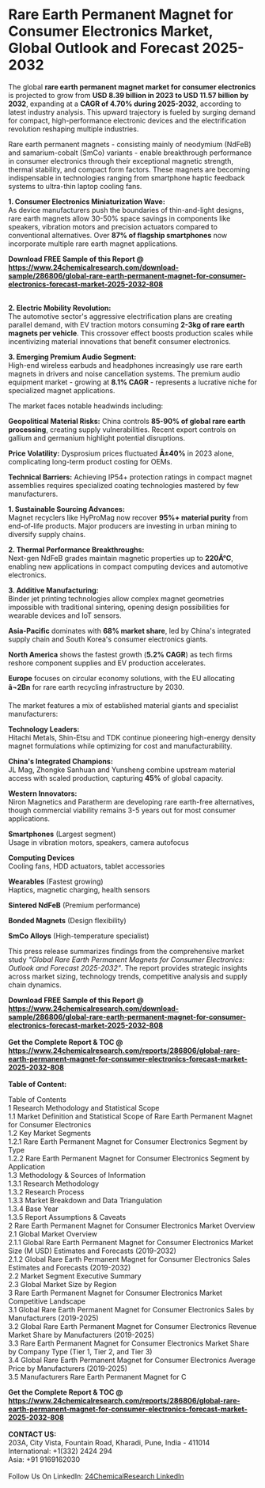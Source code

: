 <h1>Rare Earth Permanent Magnet for Consumer Electronics Market, Global Outlook and Forecast 2025-2032</h1><p>The global <strong>rare earth permanent magnet market for consumer electronics</strong> is projected to grow from <strong>USD 8.39 billion in 2023 to USD 11.57 billion by 2032</strong>, expanding at a <strong>CAGR of 4.70% during 2025-2032</strong>, according to latest industry analysis. This upward trajectory is fueled by surging demand for compact, high-performance electronic devices and the electrification revolution reshaping multiple industries.</p><p>Rare earth permanent magnets - consisting mainly of neodymium (NdFeB) and samarium-cobalt (SmCo) variants - enable breakthrough performance in consumer electronics through their exceptional magnetic strength, thermal stability, and compact form factors. These magnets are becoming indispensable in technologies ranging from smartphone haptic feedback systems to ultra-thin laptop cooling fans.</p><p><strong>1. Consumer Electronics Miniaturization Wave:</strong><br>
As device manufacturers push the boundaries of thin-and-light designs, rare earth magnets allow 30-50% space savings in components like speakers, vibration motors and precision actuators compared to conventional alternatives. Over <strong>87% of flagship smartphones</strong> now incorporate multiple rare earth magnet applications.</p><div><b>Download FREE Sample of this Report @ 
            <a href="https://www.24chemicalresearch.com/download-sample/286806/global-rare-earth-permanent-magnet-for-consumer-electronics-forecast-market-2025-2032-808">
            https://www.24chemicalresearch.com/download-sample/286806/global-rare-earth-permanent-magnet-for-consumer-electronics-forecast-market-2025-2032-808</a></b></div><br><p><strong>2. Electric Mobility Revolution:</strong><br>
The automotive sector's aggressive electrification plans are creating parallel demand, with EV traction motors consuming <strong>2-3kg of rare earth magnets per vehicle</strong>. This crossover effect boosts production scales while incentivizing material innovations that benefit consumer electronics.</p><p><strong>3. Emerging Premium Audio Segment:</strong><br>
High-end wireless earbuds and headphones increasingly use rare earth magnets in drivers and noise cancellation systems. The premium audio equipment market - growing at <strong>8.1% CAGR</strong> - represents a lucrative niche for specialized magnet applications.</p><p>The market faces notable headwinds including:</p><p><strong>Geopolitical Material Risks:</strong> China controls <strong>85-90% of global rare earth processing</strong>, creating supply vulnerabilities. Recent export controls on gallium and germanium highlight potential disruptions.</p><p><strong>Price Volatility:</strong> Dysprosium prices fluctuated <strong>Â±40%</strong> in 2023 alone, complicating long-term product costing for OEMs.</p><p><strong>Technical Barriers:</strong> Achieving IP54+ protection ratings in compact magnet assemblies requires specialized coating technologies mastered by few manufacturers.</p><p><strong>1. Sustainable Sourcing Advances:</strong><br>
Magnet recyclers like HyProMag now recover <strong>95%+ material purity</strong> from end-of-life products. Major producers are investing in urban mining to diversify supply chains.</p><p><strong>2. Thermal Performance Breakthroughs:</strong><br>
Next-gen NdFeB grades maintain magnetic properties up to <strong>220Â°C</strong>, enabling new applications in compact computing devices and automotive electronics.</p><p><strong>3. Additive Manufacturing:</strong><br>
Binder jet printing technologies allow complex magnet geometries impossible with traditional sintering, opening design possibilities for wearable devices and IoT sensors.</p><p><strong>Asia-Pacific</strong> dominates with <strong>68% market share</strong>, led by China's integrated supply chain and South Korea's consumer electronics giants.</p><p><strong>North America</strong> shows the fastest growth (<strong>5.2% CAGR</strong>) as tech firms reshore component supplies and EV production accelerates.</p><p><strong>Europe</strong> focuses on circular economy solutions, with the EU allocating <strong>â¬2Bn</strong> for rare earth recycling infrastructure by 2030.</p><p>The market features a mix of established material giants and specialist manufacturers:</p><p><strong>Technology Leaders:</strong><br>
Hitachi Metals, Shin-Etsu and TDK continue pioneering high-energy density magnet formulations while optimizing for cost and manufacturability.</p><p><strong>China's Integrated Champions:</strong><br>
JL Mag, Zhongke Sanhuan and Yunsheng combine upstream material access with scaled production, capturing <strong>45%</strong> of global capacity.</p><p><strong>Western Innovators:</strong><br>
Niron Magnetics and Paratherm are developing rare earth-free alternatives, though commercial viability remains 3-5 years out for most consumer applications.</p><p><strong>Smartphones</strong> (Largest segment)<br>
	Usage in vibration motors, speakers, camera autofocus</p><p><strong>Computing Devices</strong><br>
	Cooling fans, HDD actuators, tablet accessories</p><p><strong>Wearables</strong> (Fastest growing)<br>
	Haptics, magnetic charging, health sensors</p><p><strong>Sintered NdFeB</strong> (Premium performance)</p><p><strong>Bonded Magnets</strong> (Design flexibility)</p><p><strong>SmCo Alloys</strong> (High-temperature specialist)</p><p>This press release summarizes findings from the comprehensive market study <em>"Global Rare Earth Permanent Magnets for Consumer Electronics: Outlook and Forecast 2025-2032"</em>. The report provides strategic insights across market sizing, technology trends, competitive analysis and supply chain dynamics.</p><div><b>Download FREE Sample of this Report @ 
            <a href="https://www.24chemicalresearch.com/download-sample/286806/global-rare-earth-permanent-magnet-for-consumer-electronics-forecast-market-2025-2032-808">
            https://www.24chemicalresearch.com/download-sample/286806/global-rare-earth-permanent-magnet-for-consumer-electronics-forecast-market-2025-2032-808</a></b></div><br><div><b>Get the Complete Report & TOC @ 
            <a href="https://www.24chemicalresearch.com/reports/286806/global-rare-earth-permanent-magnet-for-consumer-electronics-forecast-market-2025-2032-808">
            https://www.24chemicalresearch.com/reports/286806/global-rare-earth-permanent-magnet-for-consumer-electronics-forecast-market-2025-2032-808</a></b></div><br>
            <b>Table of Content:</b><p>Table of Contents<br />
1 Research Methodology and Statistical Scope<br />
1.1 Market Definition and Statistical Scope of Rare Earth Permanent Magnet for Consumer Electronics<br />
1.2 Key Market Segments<br />
1.2.1 Rare Earth Permanent Magnet for Consumer Electronics Segment by Type<br />
1.2.2 Rare Earth Permanent Magnet for Consumer Electronics Segment by Application<br />
1.3 Methodology & Sources of Information<br />
1.3.1 Research Methodology<br />
1.3.2 Research Process<br />
1.3.3 Market Breakdown and Data Triangulation<br />
1.3.4 Base Year<br />
1.3.5 Report Assumptions & Caveats<br />
2 Rare Earth Permanent Magnet for Consumer Electronics Market Overview<br />
2.1 Global Market Overview<br />
2.1.1 Global Rare Earth Permanent Magnet for Consumer Electronics Market Size (M USD) Estimates and Forecasts (2019-2032)<br />
2.1.2 Global Rare Earth Permanent Magnet for Consumer Electronics Sales Estimates and Forecasts (2019-2032)<br />
2.2 Market Segment Executive Summary<br />
2.3 Global Market Size by Region<br />
3 Rare Earth Permanent Magnet for Consumer Electronics Market Competitive Landscape<br />
3.1 Global Rare Earth Permanent Magnet for Consumer Electronics Sales by Manufacturers (2019-2025)<br />
3.2 Global Rare Earth Permanent Magnet for Consumer Electronics Revenue Market Share by Manufacturers (2019-2025)<br />
3.3 Rare Earth Permanent Magnet for Consumer Electronics Market Share by Company Type (Tier 1, Tier 2, and Tier 3)<br />
3.4 Global Rare Earth Permanent Magnet for Consumer Electronics Average Price by Manufacturers (2019-2025)<br />
3.5 Manufacturers Rare Earth Permanent Magnet for C</p><div><b>Get the Complete Report & TOC @ 
            <a href="https://www.24chemicalresearch.com/reports/286806/global-rare-earth-permanent-magnet-for-consumer-electronics-forecast-market-2025-2032-808">
            https://www.24chemicalresearch.com/reports/286806/global-rare-earth-permanent-magnet-for-consumer-electronics-forecast-market-2025-2032-808</a></b></div><br><b>CONTACT US:</b><br>
            203A, City Vista, Fountain Road, Kharadi, Pune, India - 411014<br>
            International: +1(332) 2424 294<br>
            Asia: +91 9169162030 <br><br>
            Follow Us On LinkedIn: <a href="https://www.linkedin.com/company/24chemicalresearch/">24ChemicalResearch LinkedIn</a>